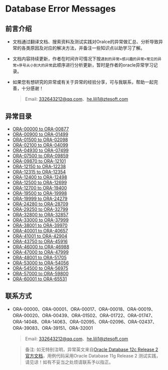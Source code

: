 # Database Error Messages

## 前言介绍
- 文档通过翻译文档、搜索资料及测试实践对Oralce的异常做汇总、分析导致异常的各类原因及对应的解决方法，并备注一些知识点以助学习了解。
- 文档内容持续更新，作者在时间许可情况下按``遇到的异常>感兴趣的异常>常见的异常>序号从小到大的异常``此顺序进行分析更新，暂时是作者的oracle异常学习记录。
- 如果您有想研究的异常或有关于异常的经验分享，可与我联系，帮助一起完善，十分感谢！

	> Email: 332643212@qq.com、he.lili1@ztesoft.com

## 异常目录

- [ORA-00000 to ORA-00877](ORA-00000_ORA-00877.md)
- [ORA-00900 to ORA-01499](ORA-00900_ORA-01499.md)
- [ORA-01500 to ORA-02098](ORA-01500_ORA-02098.md)
- [ORA-02100 to ORA-04099](ORA-02100_ORA-04099.md)
- [ORA-04930 to ORA-07499](ORA-04930_ORA-07499.md)
- [ORA-07500 to ORA-09859](ORA-07500_ORA-09859.md)
- [ORA-09870 to ORA-12101](ORA-09870_ORA-12101.md)
- [ORA-12150 to ORA-12238](ORA-12150_ORA-12238.md)
- [ORA-12315 to ORA-12354](ORA-12315_ORA-12354.md)
- [ORA-12400 to ORA-12498](ORA-12400_ORA-12498.md)
- [ORA-12500 to ORA-12699](ORA-12500_ORA-12699.md)
- [ORA-12700 to ORA-19400](ORA-12700_ORA-19400.md)
- [ORA-19500 to ORA-19998](ORA-19500_ORA-19998.md)
- [ORA-19999 to ORA-24279](ORA-19999_ORA-24279.md)
- [ORA-24280 to ORA-28709](ORA-24280_ORA-28709.md)
- [ORA-29250 to ORA-32799](ORA-29250_ORA-32799.md)
- [ORA-32800 to ORA-32857](ORA-32800_ORA-32857.md)
- [ORA-33000 to ORA-37999](ORA-33000_ORA-37999.md)
- [ORA-38001 to ORA-39970](ORA-38001_ORA-39970.md)
- [ORA-40001 to ORA-40657](ORA-40001_ORA-40657.md)
- [ORA-41001 to ORA-42904](ORA-41001_ORA-42904.md)
- [ORA-43750 to ORA-45916](ORA-43750_ORA-45916.md)
- [ORA-46000 to ORA-46988](ORA-46000_ORA-46988.md)
- [ORA-47000 to ORA-47999](ORA-47000_ORA-47999.md)
- [ORA-48001 to ORA-51705](ORA-48001_ORA-51705.md)
- [ORA-53000 to ORA-54056](ORA-53000_ORA-54056.md)
- [ORA-54500 to ORA-56975](ORA-54500_ORA-56975.md)
- [ORA-57000 to ORA-59800](ORA-57000_ORA-59800.md)
- [ORA-60001 to ORA-65531](ORA-60001_ORA-65531.md)

## 联系方式

- ORA-00000、ORA-00001、ORA-00017、ORA-00018、ORA-00019、ORA-00020、ORA-00439、ORA-01502、ORA-01722、ORA-01747、ORA-14048、ORA-14063、ORA-02095、ORA-02096、ORA-02437、ORA-39083、ORA-39151、ORA-32001
	
	> Email: 332643212@qq.com、he.lili1@ztesoft.com
	
	> 备注: 如无特别注明，异常英文来自[Oracle Database 12c Release 2 官方文档](http://docs.oracle.com/database/122/ERRMG/)，用例代码采用Oracle Database 11g Release 2 测试实践，请见谅！如有不妥当之处烦请联系予以指正。
	
